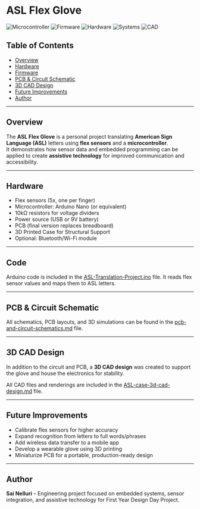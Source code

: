 # ASL Flex Glove

![Microcontroller](https://img.shields.io/badge/Microcontroller-Arduino_Nano-blue)
![Firmware](https://img.shields.io/badge/Firmware-C++-brightgreen)
![Hardware](https://img.shields.io/badge/Hardware-PCB_Design-orange)
![Systems](https://img.shields.io/badge/Domain-Embedded_Systems-purple)
![CAD](https://img.shields.io/badge/Tools-3D_CAD-yellow)

## Table of Contents
- [Overview](#overview)
- [Hardware](#hardware)
- [Firmware](#code)
- [PCB & Circuit Schematic](#pcb--circuit-schematic)
- [3D CAD Design](#-3d-cad-design)
- [Future Improvements](#future-improvements)
- [Author](#author)

---

## Overview
The **ASL Flex Glove** is a personal project translating **American Sign Language (ASL)** letters using **flex sensors** and a **microcontroller**.  
It demonstrates how sensor data and embedded programming can be applied to create **assistive technology** for improved communication and accessibility.

---

## Hardware
- Flex sensors (5x, one per finger)  
- Microcontroller: Arduino Nano (or equivalent)  
- 10kΩ resistors for voltage dividers  
- Power source (USB or 9V battery)  
- PCB (final version replaces breadboard)
- 3D Printed Case for Structural Support
- Optional: Bluetooth/Wi-Fi module  

---

## Code
Arduino code is included in the [ASL-Translation-Project.ino](ASL-Translation-Project-Code.ino) file.
It reads flex sensor values and maps them to ASL letters.

---

## PCB & Circuit Schematic
All schematics, PCB layouts, and 3D simulations can be found in the 
[pcb-and-circuit-schematics.md](PCB-and-Circuit-Schematics.md) file.

---

## 3D CAD Design
In addition to the circuit and PCB, a **3D CAD design** was created to support the glove and house the electronics for stability.  

All CAD files and renderings are included in the [ASL-case-3d-cad-design.md](ASL-case-3d-cad.design.md) file.

---

## Future Improvements
- Calibrate flex sensors for higher accuracy  
- Expand recognition from letters to full words/phrases  
- Add wireless data transfer to a mobile app  
- Develop a wearable glove using 3D printing  
- Miniaturize PCB for a portable, production-ready design  

---

## Author
**Sai Nelluri** – Engineering project focused on embedded systems, sensor integration, and assistive technology for First Year Design Day Project.
